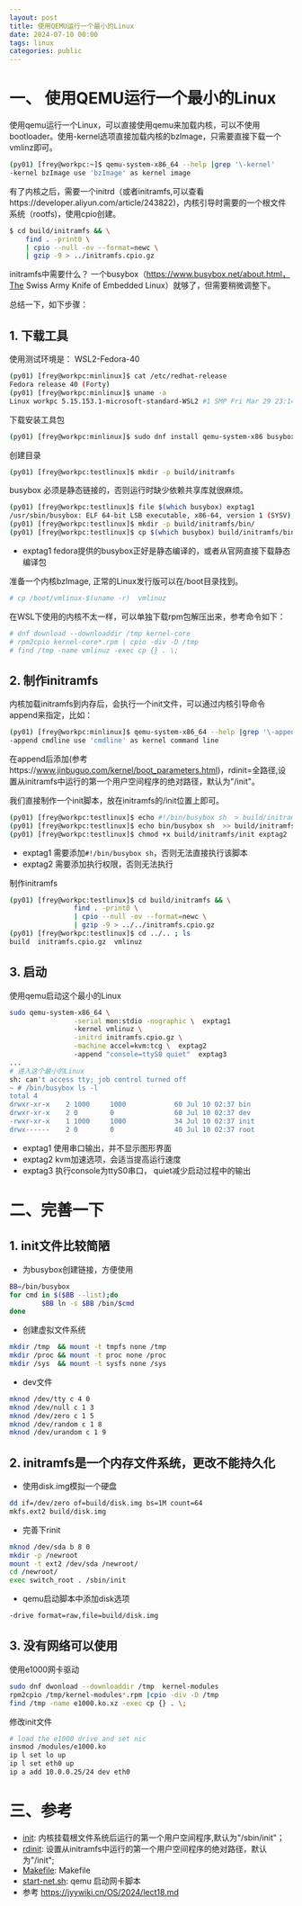 ```yaml
---
layout: post
title: 使用QEMU运行一个最小的Linux
date: 2024-07-10 00:00
tags: linux
categories: public
---
```



# 一、 使用QEMU运行一个最小的Linux

使用qemu运行一个Linux，可以直接使用qemu来加载内核，可以不使用bootloader。使用-kernel选项直接加载内核的bzImage，只需要直接下载一个vmlinz即可。

```bash
(py01) [frey@workpc:~]$ qemu-system-x86_64 --help |grep '\-kernel'
-kernel bzImage use 'bzImage' as kernel image
```

有了内核之后，需要一个initrd（或者initramfs,可以查看https://developer.aliyun.com/article/243822)，内核引导时需要的一个根文件系统（rootfs)，使用cpio创建。


```bash
$ cd build/initramfs && \
    find . -print0 \
    | cpio --null -ov --format=newc \
    | gzip -9 > ../initramfs.cpio.gz
```

initramfs中需要什么？ 一个busybox（https://www.busybox.net/about.html，The Swiss Army Knife of Embedded Linux）就够了，但需要稍微调整下。

总结一下，如下步骤：

## 1. 下载工具

使用测试环境是： WSL2-Fedora-40

```bash
(py01) [frey@workpc:minlinux]$ cat /etc/redhat-release
Fedora release 40 (Forty)
(py01) [frey@workpc:minlinux]$ uname -a
Linux workpc 5.15.153.1-microsoft-standard-WSL2 #1 SMP Fri Mar 29 23:14:13 UTC 2024 x86_64 GNU/Linux
```

下载安装工具包

```bash
(py01) [frey@workpc:minlinux]$ sudo dnf install qemu-system-x86 busybox
```

创建目录

```bash
(py01) [frey@workpc:testlinux]$ mkdir -p build/initramfs
```

busybox 必须是静态链接的，否则运行时缺少依赖共享库就很麻烦。

```bash
(py01) [frey@workpc:testlinux]$ file $(which busybox) exptag1
/usr/sbin/busybox: ELF 64-bit LSB executable, x86-64, version 1 (SYSV), statically linked, BuildID[sha1]=01a9de12c01550ce06a53f129a8cbcde53913361, stripped
(py01) [frey@workpc:testlinux]$ mkdir -p build/initramfs/bin/
(py01) [frey@workpc:testlinux]$ cp $(which busybox) build/initramfs/bin/
```

- exptag1 fedora提供的busybox正好是静态编译的，或者从官网直接下载静态编译包

准备一个内核bzImage, 正常的Linux发行版可以在/boot目录找到。

```bash
# cp /boot/vmlinux-$(uname -r)  vmlinuz
```

在WSL下使用的内核不太一样，可以单独下载rpm包解压出来，参考命令如下：

```bash
# dnf download --downloaddir /tmp kernel-core
# rpm2cpio kernel-core*.rpm | cpio -div -D /tmp
# find /tmp -name vmlinuz -exec cp {} . \;
```


## 2. 制作initramfs


内核加载initramfs到内存后，会执行一个init文件，可以通过内核引导命令append来指定，比如：

```bash
(py01) [frey@workpc:minlinux]$ qemu-system-x86_64 --help |grep '\-append'
-append cmdline use 'cmdline' as kernel command line
```

在append后添加(参考https://www.jinbuguo.com/kernel/boot_parameters.html)，rdinit=全路径,设置从initramfs中运行的第一个用户空间程序的绝对路径，默认为"/init"。

我们直接制作一个init脚本，放在initramfs的/init位置上即可。

```bash
(py01) [frey@workpc:testlinux]$ echo #!/bin/busybox sh  > build/initramfs/init exptag1
(py01) [frey@workpc:testlinux]$ echo bin/busybox sh  >> build/initramfs/init
(py01) [frey@workpc:testlinux]$ chmod +x build/initramfs/init exptag2
```

- exptag1 需要添加`#!/bin/busybox sh`，否则无法直接执行该脚本
- exptag2 需要添加执行权限，否则无法执行


制作initramfs

```bash
(py01) [frey@workpc:testlinux]$ cd build/initramfs && \
                find . -print0 \
                | cpio --null -ov --format=newc \
                | gzip -9 > ../../initramfs.cpio.gz
(py01) [frey@workpc:testlinux]$ cd ../.. ; ls
build  initramfs.cpio.gz  vmlinuz
```

## 3. 启动

使用qemu启动这个最小的Linux

```bash
sudo qemu-system-x86_64 \
                -serial mon:stdio -nographic \  exptag1
                -kernel vmlinuz \
                -initrd initramfs.cpio.gz \
                -machine accel=kvm:tcg \  exptag2
                -append "console=ttyS0 quiet"  exptag3
...
# 进入这个最小的Linux
sh: can't access tty; job control turned off
~ # /bin/busybox ls -l
total 4
drwxr-xr-x    2 1000     1000            60 Jul 10 02:37 bin
drwxr-xr-x    2 0        0               60 Jul 10 02:37 dev
-rwxr-xr-x    1 1000     1000            34 Jul 10 02:37 init
drwx------    2 0        0               40 Jul 10 02:37 root
```

- exptag1 使用串口输出，并不显示图形界面 
- exptag2 kvm加速选项，会适当提高运行速度
- exptag3 执行console为ttyS0串口， quiet减少启动过程中的输出


# 二、完善一下

## 1. init文件比较简陋

- 为busybox创建链接，方便使用

```bash
BB=/bin/busybox
for cmd in $($BB --list);do
        $BB ln -s $BB /bin/$cmd
done
```

- 创建虚拟文件系统

```bash
mkdir /tmp  && mount -t tmpfs none /tmp
mkdir /proc && mount -t proc none /proc
mkdir /sys  && mount -t sysfs none /sys
```

- dev文件

```bash
mknod /dev/tty c 4 0
mknod /dev/null c 1 3
mknod /dev/zero c 1 5
mknod /dev/random c 1 8
mknod /dev/urandom c 1 9
```

## 2. initramfs是一个内存文件系统，更改不能持久化

- 使用disk.img模拟一个硬盘

```bash
dd if=/dev/zero of=build/disk.img bs=1M count=64
mkfs.ext2 build/disk.img
```

- 完善下rinit

```bash
mknod /dev/sda b 8 0
mkdir -p /newroot
mount -t ext2 /dev/sda /newroot/
cd /newroot/
exec switch_root . /sbin/init
```

- qemu启动脚本中添加disk选项

```bash
-drive format=raw,file=build/disk.img
```

## 3. 没有网络可以使用

使用e1000网卡驱动

```bash
sudo dnf dwonload --downloaddir /tmp  kernel-modules
rpm2cpio /tmp/kernel-modules*.rpm |cpio -div -D /tmp
find /tmp -name e1000.ko.xz -exec cp {} . \;
```

修改init文件

```bash
# load the e1000 drive and set nic
insmod /modules/e1000.ko
ip l set lo up
ip l set eth0 up
ip a add 10.0.0.25/24 dev eth0
```

# 三、参考

- [init](/lib/staticfile/minlinux/init): 内核挂载根文件系统后运行的第一个用户空间程序,默认为"/sbin/init"；
- [rdinit](lib/staticfile/minlinux/rdinit): 设置从initramfs中运行的第一个用户空间程序的绝对路径，默认为"/init";  
- [Makefile](lib/staticfile/minlinux/Makefile): Makefile
- [start-net.sh](lib/staticfile/minlinux/start-net.sh): qemu 启动网卡脚本
- 参考 https://jyywiki.cn/OS/2024/lect18.md